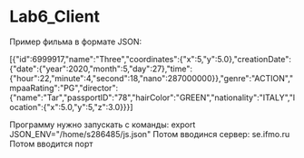 # Lab6_Client
Пример фильма в формате JSON:

[{"id":6999917,"name":"Three","coordinates":{"x":5,"y":5.0},"creationDate":{"date":{"year":2020,"month":5,"day":27},"time":
{"hour":22,"minute":4,"second":18,"nano":287000000}},"genre":"ACTION","mpaaRating":"PG","director":
{"name":"Tar","passportID":"78","hairColor":"GREEN","nationality":"ITALY","location":{"x":5.0,"y":5,"z":3.0}}}]

Программу нужно запускать с команды: export JSON_ENV="/home/s286485/js.json"
Потом вводинся сервер: se.ifmo.ru
Потом вводится порт
